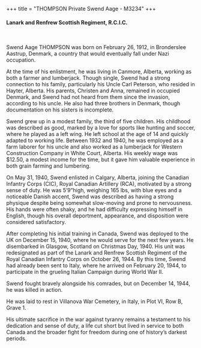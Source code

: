 +++
title = "THOMPSON Private Swend Aage - M3234"
+++

#### Lanark and Renfrew Scottish Regiment, R.C.I.C.
<br>


Swend Aage THOMPSON was born on February 26, 1912, in Bronderslee Aastrup, Denmark, a country that would eventually fall under Nazi occupation.

At the time of his enlistment, he was living in Canmore, Alberta, working as both a farmer and lumberjack. Though single, Swend had a strong connection to his family, particularly his Uncle Carl Peterson, who resided in Hayter, Alberta. 
His parents, Christen and Anna, remained in occupied Denmark, and Swend had not heard from them since the invasion, according to his uncle. 
He also had three brothers in Denmark, though documentation on his sisters is incomplete.

Swend grew up in a modest family, the third of five children. His childhood was described as good, marked by a love for sports like hunting and soccer, where he played as a left wing. 
He left school at the age of 14 and quickly adapted to working life. Between 1932 and 1940, he was employed as a farm laborer for his uncle and also worked as a lumberjack for Western Construction Company in White Court, Alberta. His weekly wage was $12.50, a modest income for the time, but it gave him valuable experience in both grain farming and lumbering.

On May 31, 1940, Swend enlisted in Calgary, Alberta, joining the Canadian Infantry Corps (CIC), Royal Canadian Artillery (RCA), motivated by a strong sense of duty. 
He was 5’9”high, weighing 165 lbs, with blue eyes and a noticeable Danish accent, Swend was described as having a strong physique despite being somewhat slow-moving and prone to nervousness. His hands were often shaky, and he had difficulty expressing himself in English, though his overall deportment, appearance, and disposition were considered satisfactory.

After completing his initial training in Canada, Swend was deployed to the UK on December 15, 1940, where he would serve for the next few years. He disembarked in Glasgow, Scotland on Christmas Day, 1940. His unit was redesignated as part of the Lanark and Renfrew Scottish Regiment of the Royal Canadian Infantry Corps on October 26, 1944. By this time, Swend had already been sent to Italy, where he arrived on February 20, 1944, to participate in the grueling Italian Campaign during World War II.

Swend fought bravely alongside his comrades, but on December 14, 1944, he was killed in action. 

He was laid to rest in Villanova War Cemetery, in Italy, in Plot VI, Row B, Grave 1.
 
His ultimate sacrifice in the war against tyranny remains a testament to his dedication and sense of duty, a life cut short but lived in service to both Canada and the broader fight for freedom during one of history’s darkest periods.
